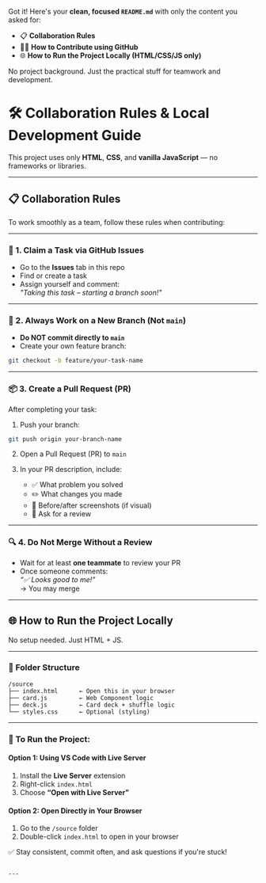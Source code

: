 Got it! Here's your **clean, focused `README.md`** with only the content you asked for:

- 📋 **Collaboration Rules**  
- 🧑‍💻 **How to Contribute using GitHub**  
- 🌐 **How to Run the Project Locally (HTML/CSS/JS only)**  

No project background. Just the practical stuff for teamwork and development.


# 🛠️ Collaboration Rules & Local Development Guide

This project uses only **HTML**, **CSS**, and **vanilla JavaScript** — no frameworks or libraries.

---

## 📋 Collaboration Rules

To work smoothly as a team, follow these rules when contributing:

---

### 🧾 1. Claim a Task via GitHub Issues
- Go to the **Issues** tab in this repo
- Find or create a task
- Assign yourself and comment:  
  _"Taking this task – starting a branch soon!"_

---

### 🌿 2. Always Work on a New Branch (Not `main`)
- **Do NOT commit directly to `main`**
- Create your own feature branch:

```bash
git checkout -b feature/your-task-name
```

---

### 📦 3. Create a Pull Request (PR)
After completing your task:

1. Push your branch:

```bash
git push origin your-branch-name
```

2. Open a Pull Request (PR) to `main`

3. In your PR description, include:
   - ✅ What problem you solved
   - ✏️ What changes you made
   - 📸 Before/after screenshots (if visual)
   - 🙋 Ask for a review

---

### 🔍 4. Do Not Merge Without a Review
- Wait for at least **one teammate** to review your PR
- Once someone comments:  
  _“✅ Looks good to me!”_  
  → You may merge

---

## 🌐 How to Run the Project Locally

No setup needed. Just HTML + JS.

---

### 📁 Folder Structure

```
/source
├── index.html      ← Open this in your browser
├── card.js         ← Web Component logic
├── deck.js         ← Card deck + shuffle logic
└── styles.css      ← Optional (styling)
```

---

### 🧪 To Run the Project:

#### Option 1: Using VS Code with Live Server
1. Install the **Live Server** extension  
2. Right-click `index.html`  
3. Choose **“Open with Live Server”**

#### Option 2: Open Directly in Your Browser
1. Go to the `/source` folder  
2. Double-click `index.html` to open in your browser



✅ Stay consistent, commit often, and ask questions if you're stuck!
```

---

